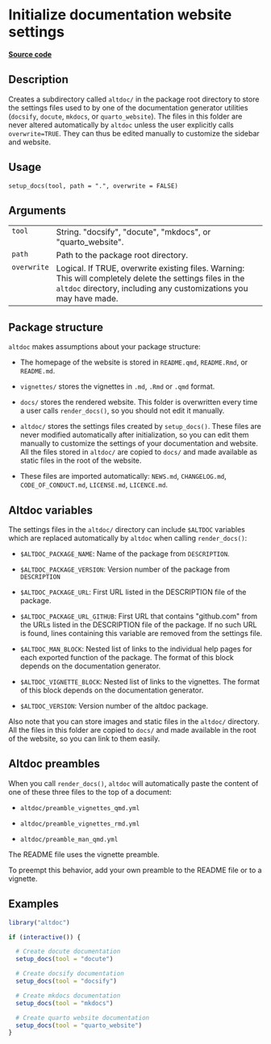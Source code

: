 

# Initialize documentation website settings

[**Source code**](https://github.com/etiennebacher/altdoc/tree/main/R/setup_docs.R#L37)

## Description

Creates a subdirectory called
<code style="white-space: pre;">altdoc/</code> in the package root
directory to store the settings files used to by one of the
documentation generator utilities (<code>docsify</code>,
<code>docute</code>, <code>mkdocs</code>, or
<code>quarto_website</code>). The files in this folder are never altered
automatically by <code>altdoc</code> unless the user explicitly calls
<code>overwrite=TRUE</code>. They can thus be edited manually to
customize the sidebar and website.

## Usage

<pre><code class='language-R'>setup_docs(tool, path = ".", overwrite = FALSE)
</code></pre>

## Arguments

<table>
<tr>
<td style="white-space: collapse; font-family: monospace; vertical-align: top">
<code id="tool">tool</code>
</td>
<td>
String. "docsify", "docute", "mkdocs", or "quarto_website".
</td>
</tr>
<tr>
<td style="white-space: collapse; font-family: monospace; vertical-align: top">
<code id="path">path</code>
</td>
<td>
Path to the package root directory.
</td>
</tr>
<tr>
<td style="white-space: collapse; font-family: monospace; vertical-align: top">
<code id="overwrite">overwrite</code>
</td>
<td>
Logical. If TRUE, overwrite existing files. Warning: This will
completely delete the settings files in the <code>altdoc</code>
directory, including any customizations you may have made.
</td>
</tr>
</table>

## Package structure

<code>altdoc</code> makes assumptions about your package structure:

<ul>
<li>

The homepage of the website is stored in <code>README.qmd</code>,
<code>README.Rmd</code>, or <code>README.md</code>.

</li>
<li>

<code style="white-space: pre;">vignettes/</code> stores the vignettes
in <code>.md</code>, <code>.Rmd</code> or <code>.qmd</code> format.

</li>
<li>

<code style="white-space: pre;">docs/</code> stores the rendered
website. This folder is overwritten every time a user calls
<code>render_docs()</code>, so you should not edit it manually.

</li>
<li>

<code style="white-space: pre;">altdoc/</code> stores the settings files
created by <code>setup_docs()</code>. These files are never modified
automatically after initialization, so you can edit them manually to
customize the settings of your documentation and website. All the files
stored in <code style="white-space: pre;">altdoc/</code> are copied to
<code style="white-space: pre;">docs/</code> and made available as
static files in the root of the website.

</li>
<li>

These files are imported automatically: <code>NEWS.md</code>,
<code>CHANGELOG.md</code>, <code>CODE_OF_CONDUCT.md</code>,
<code>LICENSE.md</code>, <code>LICENCE.md</code>.

</li>
</ul>

## Altdoc variables

The settings files in the <code style="white-space: pre;">altdoc/</code>
directory can include <code style="white-space: pre;">$ALTDOC</code>
variables which are replaced automatically by <code>altdoc</code> when
calling <code>render_docs()</code>:

<ul>
<li>

<code style="white-space: pre;">$ALTDOC_PACKAGE_NAME</code>: Name of the
package from <code>DESCRIPTION</code>.

</li>
<li>

<code style="white-space: pre;">$ALTDOC_PACKAGE_VERSION</code>: Version
number of the package from <code>DESCRIPTION</code>

</li>
<li>

<code style="white-space: pre;">$ALTDOC_PACKAGE_URL</code>: First URL
listed in the DESCRIPTION file of the package.

</li>
<li>

<code style="white-space: pre;">$ALTDOC_PACKAGE_URL_GITHUB</code>: First
URL that contains "github.com" from the URLs listed in the DESCRIPTION
file of the package. If no such URL is found, lines containing this
variable are removed from the settings file.

</li>
<li>

<code style="white-space: pre;">$ALTDOC_MAN_BLOCK</code>: Nested list of
links to the individual help pages for each exported function of the
package. The format of this block depends on the documentation
generator.

</li>
<li>

<code style="white-space: pre;">$ALTDOC_VIGNETTE_BLOCK</code>: Nested
list of links to the vignettes. The format of this block depends on the
documentation generator.

</li>
<li>

<code style="white-space: pre;">$ALTDOC_VERSION</code>: Version number
of the altdoc package.

</li>
</ul>

Also note that you can store images and static files in the
<code style="white-space: pre;">altdoc/</code> directory. All the files
in this folder are copied to
<code style="white-space: pre;">docs/</code> and made available in the
root of the website, so you can link to them easily.

## Altdoc preambles

When you call <code>render_docs()</code>, <code>altdoc</code> will
automatically paste the content of one of these three files to the top
of a document:

<ul>
<li>

<code>altdoc/preamble_vignettes_qmd.yml</code>

</li>
<li>

<code>altdoc/preamble_vignettes_rmd.yml</code>

</li>
<li>

<code>altdoc/preamble_man_qmd.yml</code>

</li>
</ul>

The README file uses the vignette preamble.

To preempt this behavior, add your own preamble to the README file or to
a vignette.

## Examples

``` r
library("altdoc")

if (interactive()) {

  # Create docute documentation
  setup_docs(tool = "docute")

  # Create docsify documentation
  setup_docs(tool = "docsify")

  # Create mkdocs documentation
  setup_docs(tool = "mkdocs")

  # Create quarto website documentation
  setup_docs(tool = "quarto_website")
}
```
